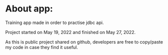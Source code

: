 # About app:

Training app made in order to practise jdbc api.

Project started on May 19, 2022 and finished on May 27, 2022.

As this is public project shared on github, developers are free to copy/paste my code in case they find it useful.
